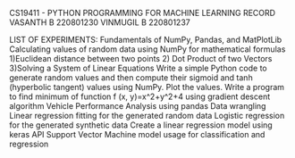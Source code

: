 CS19411 - PYTHON PROGRAMMING FOR MACHINE LEARNING RECORD VASANTH B 220801230
VINMUGIL B 220801237

LIST OF EXPERIMENTS:
Fundamentals of NumPy, Pandas, and MatPlotLib
Calculating values of random data using NumPy for mathematical formulas 1)Euclidean distance between two points 2) Dot Product of two Vectors 3)Solving a System of Linear Equations
Write a simple Python code to generate random values and then compute their sigmoid and tanh (hyperbolic tangent) values using NumPy. Plot the values.
Write a program to find minimum of function f (x, y)=x^2+y^2+4 using gradient descent algorithm
Vehicle Performance Analysis using pandas
Data wrangling
Linear regression fitting for the generated random data
Logistic regression for the generated synthetic data
Create a linear regression model using keras API
Support Vector Machine model usage for classification and regression
